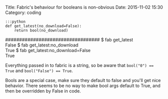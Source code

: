 Title: Fabric's behaviour for booleans is non-obvious
Date: 2015-11-02 15:30
Category: coding


	:::python
	def get_latest(no_download=False):
	    return bool(no_download)
  ##################################
  $ fab get_latest                 
  False
  $ fab get_latest:no_download     
  True
  $ fab get_latest:no_download=False     
  True
  
Everything passed in to fabric is a string, so be aware that `bool("0") == True` and `bool("False") == True`.

Bools are a special case, make sure they default to false and you'll get nice behavior. There seems to be no way to make bool args default to True, and then be overridden by False in code.

